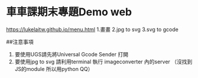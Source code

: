 # 車車課期末專題Demo web
https://lukelaitw.github.io/menu.html
1.畫畫
2.jpg to svg
3.svg to gcode


##注意事項
1. 要使用UGS請先將Universal Gcode Sender 打開
2. 要使用jpg to svg 請利用terminal 執行 imageconverter 內的server （沒找到JS的module 所以用python QQ）
